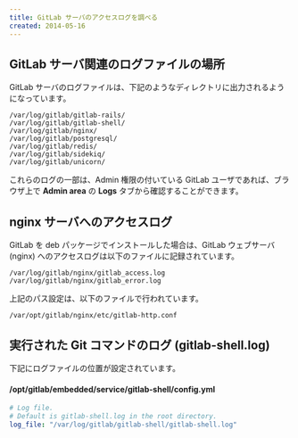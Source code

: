 ```yaml
---
title: GitLab サーバのアクセスログを調べる
created: 2014-05-16
---
```


GitLab サーバ関連のログファイルの場所
----

GitLab サーバのログファイルは、下記のようなディレクトリに出力されるようになっています。

```
/var/log/gitlab/gitlab-rails/
/var/log/gitlab/gitlab-shell/
/var/log/gitlab/nginx/
/var/log/gitlab/postgresql/
/var/log/gitlab/redis/
/var/log/gitlab/sidekiq/
/var/log/gitlab/unicorn/
```

これらのログの一部は、Admin 権限の付いている GitLab ユーザであれば、ブラウザ上で **Admin area** の **Logs** タブから確認することができます。


nginx サーバへのアクセスログ
----

GitLab を deb パッケージでインストールした場合は、GitLab ウェブサーバ (nginx) へのアクセスログは以下のファイルに記録されています。

```
/var/log/gitlab/nginx/gitlab_access.log
/var/log/gitlab/nginx/gitlab_error.log
```

上記のパス設定は、以下のファイルで行われています。

```
/var/opt/gitlab/nginx/etc/gitlab-http.conf
```


実行された Git コマンドのログ (gitlab-shell.log)
----

下記にログファイルの位置が設定されています。

#### /opt/gitlab/embedded/service/gitlab-shell/config.yml

```yml
# Log file.
# Default is gitlab-shell.log in the root directory.
log_file: "/var/log/gitlab/gitlab-shell/gitlab-shell.log"
```

